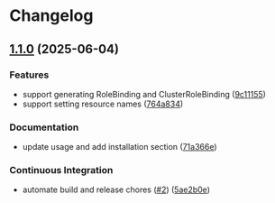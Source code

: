 # Changelog

## [1.1.0](https://github.com/DevOpsHiveHQ/kube-rbac-extractor/compare/v1.0.0...v1.1.0) (2025-06-04)


### Features

* support generating RoleBinding and ClusterRoleBinding ([9c11155](https://github.com/DevOpsHiveHQ/kube-rbac-extractor/commit/9c111556a9ba7a53b6d64085b4190e67fa96c6e0))
* support setting resource names ([764a834](https://github.com/DevOpsHiveHQ/kube-rbac-extractor/commit/764a8349a024549c761efeb215c3a7631734e02b))


### Documentation

* update usage and add installation section ([71a366e](https://github.com/DevOpsHiveHQ/kube-rbac-extractor/commit/71a366ed5a6e99cbc9549e1d185feaeb90af4fd6))


### Continuous Integration

* automate build and release chores ([#2](https://github.com/DevOpsHiveHQ/kube-rbac-extractor/issues/2)) ([5ae2b0e](https://github.com/DevOpsHiveHQ/kube-rbac-extractor/commit/5ae2b0ed477dfa108a264278867e350f3630eef3))
